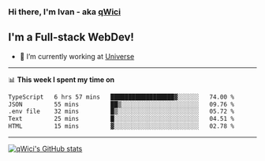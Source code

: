 ### Hi there, I'm Ivan - aka [qWici][website]

## I'm a Full-stack WebDev!
- 🔭 I’m currently working at [Universe][universe]

---

📊 **This week I spent my time on**
<!--START_SECTION:waka-->

```txt
TypeScript   6 hrs 57 mins   ██████████████████▓░░░░░░   74.00 %
JSON         55 mins         ██▒░░░░░░░░░░░░░░░░░░░░░░   09.76 %
.env file    32 mins         █▒░░░░░░░░░░░░░░░░░░░░░░░   05.72 %
Text         25 mins         █░░░░░░░░░░░░░░░░░░░░░░░░   04.51 %
HTML         15 mins         ▓░░░░░░░░░░░░░░░░░░░░░░░░   02.78 %
```

<!--END_SECTION:waka-->

---

[![qWici's GitHub stats](https://github-readme-stats.vercel.app/api?username=qWici)](https://github.com/qWici/github-readme-stats)

[website]: https://devkucher.com
[twitter]: https://twitter.com/KucherDev
[linkedin]: https://www.linkedin.com/in/ivankucher
[universe]: https://universeapps.limited
